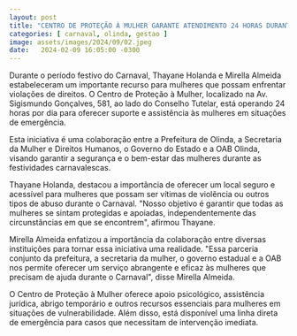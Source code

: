 ```yaml
---
layout: post
title: "CENTRO DE PROTEÇÃO À MULHER GARANTE ATENDIMENTO 24 HORAS DURANTE O CARNAVAL EM OLINDA"
categories: [ carnaval, olinda, gestao ]
image: assets/images/2024/09/02.jpeg
date:   2024-02-09 16:05:00 -0300
---
```

Durante o período festivo do Carnaval, Thayane Holanda e Mirella Almeida estabeleceram um importante recurso para mulheres que possam enfrentar violações de direitos. O Centro de Proteção à Mulher, localizado na Av. Sigismundo Gonçalves, 581, ao lado do Conselho Tutelar, está operando 24 horas por dia para oferecer suporte e assistência às mulheres em situações de emergência.

Esta iniciativa é uma colaboração entre a Prefeitura de Olinda, a Secretaria da Mulher e Direitos Humanos, o Governo do Estado e a OAB Olinda, visando garantir a segurança e o bem-estar das mulheres durante as festividades carnavalescas.

Thayane Holanda, destacou a importância de oferecer um local seguro e acessível para mulheres que possam ser vítimas de violência ou outros tipos de abuso durante o Carnaval. "Nosso objetivo é garantir que todas as mulheres se sintam protegidas e apoiadas, independentemente das circunstâncias em que se encontrem", afirmou Thayane.

Mirella Almeida enfatizou a importância da colaboração entre diversas instituições para tornar essa iniciativa uma realidade. "Essa parceria conjunto da prefeitura, a secretaria da mulher, o governo estadual e a OAB nos permite oferecer um serviço abrangente e eficaz às mulheres que precisam de ajuda durante o Carnaval", disse Mirella Almeida.

O Centro de Proteção à Mulher oferece apoio psicológico, assistência jurídica, abrigo temporário e outros recursos essenciais para mulheres em situações de vulnerabilidade. Além disso, está disponível uma linha direta de emergência para casos que necessitam de intervenção imediata.